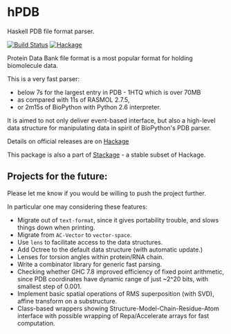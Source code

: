 hPDB
====
Haskell PDB file format parser.

[![Build Status](https://api.travis-ci.org/BioHaskell/hPDB.svg?branch=master)](https://travis-ci.org/BioHaskell/hPDB)
[![Hackage](https://budueba.com/hackage/hPDB)](https://hackage.haskell.org/package/hPDB)


Protein Data Bank file format is a most popular format for holding biomolecule data.

This is a very fast parser:

 - below 7s for the largest entry in PDB - 1HTQ which is over 70MB
 - as compared with 11s of RASMOL 2.7.5,
 - or 2m15s of BioPython with Python 2.6 interpreter.

It is aimed to not only deliver event-based interface, but also a high-level data structure for manipulating data in spirit of BioPython's PDB parser. 

Details on official releases are on [Hackage](https://hackage.haskell.org/package/hPDB)

This package is also a part of [Stackage](http://daniel-diaz.github.io/stackagelist/) - a stable subset of Hackage.

Projects for the future:
------------------------

Please let me know if you would be willing to push the project further.

In particular one may considering these features:

* Migrate out of `text-format`, since it gives portability trouble, and slows things down when printing.
* Migrate from `AC-Vector` to `vector-space`.
* Use `lens` to facilitate access to the data structures.
* Add Octree to the default data structure (with automatic update.)
* Lenses for torsion angles within protein/RNA chain.
* Write a combinator library for generic fast parsing.
* Checking whether GHC 7.8 improved efficiency of fixed point arithmetic,
since PDB coordinates have dynamic range of just ~2^20 bits, with smallest
step of 0.001.
* Implement basic spatial operations of RMS superposition (with SVD),
affine transform on a substructure.
* Class-based wrappers showing Structure-Model-Chain-Residue-Atom interface
with possible wrapping of Repa/Accelerate arrays for fast computation.

